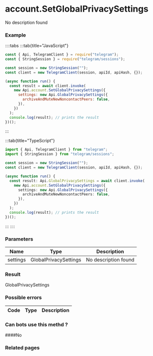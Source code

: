 # account.SetGlobalPrivacySettings

No description found

### [](#example)Example

::::tabs
:::tab{title="JavaScript"}

```js
const { Api, TelegramClient } = require("telegram");
const { StringSession } = require("telegram/sessions");

const session = new StringSession("");
const client = new TelegramClient(session, apiId, apiHash, {});

(async function run() {
  const result = await client.invoke(
    new Api.account.SetGlobalPrivacySettings({
      settings: new Api.GlobalPrivacySettings({
        archiveAndMuteNewNoncontactPeers: false,
      }),
    })
  );
  console.log(result); // prints the result
})();
```

:::

:::tab{title="TypeScript"}

```ts
import { Api, TelegramClient } from "telegram";
import { StringSession } from "telegram/sessions";

const session = new StringSession("");
const client = new TelegramClient(session, apiId, apiHash, {});

(async function run() {
  const result: Api.GlobalPrivacySettings = await client.invoke(
    new Api.account.SetGlobalPrivacySettings({
      settings: new Api.GlobalPrivacySettings({
        archiveAndMuteNewNoncontactPeers: false,
      }),
    })
  );
  console.log(result); // prints the result
})();
```

:::
::::

### [](#parameters)Parameters

|   Name   | Type                  | Description          |
| :------: | --------------------- | -------------------- |
| settings | GlobalPrivacySettings | No description found |

### [](#result)Result

GlobalPrivacySettings

### [](#possible-errors)Possible errors

| Code | Type | Description |
| :--: | ---- | ----------- |

### [](#can-bots-use-this-method)Can bots use this methd ?

####No

### [](#related-pages)Related pages
